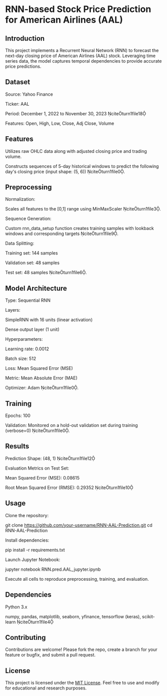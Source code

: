 # RNN-based Stock Price Prediction for American Airlines (AAL)

## Introduction

This project implements a Recurrent Neural Network (RNN) to forecast the next-day closing price of American Airlines (AAL) stock. Leveraging time series data, the model captures temporal dependencies to provide accurate price predictions.

## Dataset

Source: Yahoo Finance

Ticker: AAL

Period: December 1, 2022 to November 30, 2023 citeturn1file18

Features: Open, High, Low, Close, Adj Close, Volume

## Features

Utilizes raw OHLC data along with adjusted closing price and trading volume.

Constructs sequences of 5-day historical windows to predict the following day's closing price (input shape: (5, 6)) citeturn1file0.

## Preprocessing

Normalization:

Scales all features to the [0,1] range using MinMaxScaler citeturn1file3.

Sequence Generation:

Custom rnn_data_setup function creates training samples with lookback windows and corresponding targets citeturn1file9.

Data Splitting:

Training set: 144 samples

Validation set: 48 samples

Test set: 48 samples citeturn1file6.

## Model Architecture

Type: Sequential RNN

Layers:

SimpleRNN with 16 units (linear activation)

Dense output layer (1 unit)

Hyperparameters:

Learning rate: 0.0012

Batch size: 512

Loss: Mean Squared Error (MSE)

Metric: Mean Absolute Error (MAE)

Optimizer: Adam citeturn1file0.

## Training

Epochs: 100

Validation: Monitored on a hold-out validation set during training (verbose=0) citeturn1file0.

## Results

Prediction Shape: (48, 1) citeturn1file12

Evaluation Metrics on Test Set:

Mean Squared Error (MSE): 0.08615

Root Mean Squared Error (RMSE): 0.29352 citeturn1file10

## Usage

Clone the repository:

git clone https://github.com/your-username/RNN-AAL-Prediction.git
cd RNN-AAL-Prediction

Install dependencies:

pip install -r requirements.txt

Launch Jupyter Notebook:

jupyter notebook RNN.pred.AAL_jupyter.ipynb

Execute all cells to reproduce preprocessing, training, and evaluation.

## Dependencies

Python 3.x

numpy, pandas, matplotlib, seaborn, yfinance, tensorflow (keras), scikit-learn citeturn1file4

## Contributing

Contributions are welcome! Please fork the repo, create a branch for your feature or bugfix, and submit a pull request.

## License

This project is licensed under the [MIT License](\LICENSE). Feel free to use and modify for educational and research purposes.
